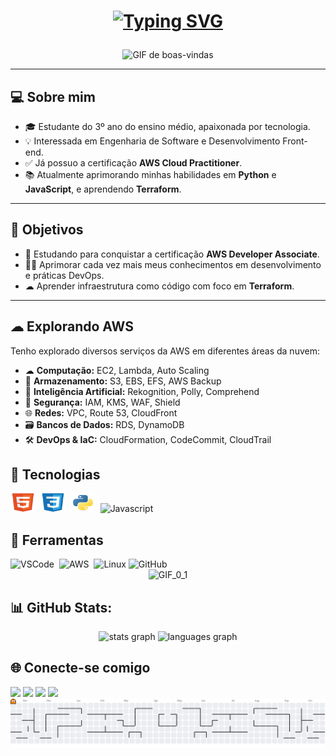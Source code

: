 <h1 align="center">
  
  [![Typing SVG](https://readme-typing-svg.herokuapp.com?font=Bitcount&size=35&pause=1000&width=700&lines=%F0%9F%91%8B+Hi+there%2C+I'Geovana+Nunes!+)](https://git.io/typing-svg)
</h1>

<p align="center">
  <img src="https://i.pinimg.com/originals/f9/57/6f/f9576fca9fc8ef79976a1d6327bbe9ae.gif" height="320" alt="GIF de boas-vindas"/>
</p>

---

## 💻 Sobre mim

- 🎓 Estudante do 3º ano do ensino médio, apaixonada por tecnologia.
- 💡 Interessada em Engenharia de Software e Desenvolvimento Front-end.
- ✅ Já possuo a certificação **AWS Cloud Practitioner**.
- 📚 Atualmente aprimorando minhas habilidades em **Python** e **JavaScript**, e aprendendo **Terraform**.

---

## 🚀 Objetivos

- 🎯 Estudando para conquistar a certificação **AWS Developer Associate**.
- 👩‍💻 Aprimorar cada vez mais meus conhecimentos em desenvolvimento e práticas DevOps.
- ☁ Aprender infraestrutura como código com foco em **Terraform**.

---

## ☁ Explorando AWS

Tenho explorado diversos serviços da AWS em diferentes áreas da nuvem:

- ☁ **Computação:** EC2, Lambda, Auto Scaling
- 💾 **Armazenamento:** S3, EBS, EFS, AWS Backup
- 🧠 **Inteligência Artificial:** Rekognition, Polly, Comprehend
- 🔐 **Segurança:** IAM, KMS, WAF, Shield
- 🌐 **Redes:** VPC, Route 53, CloudFront
- 🗃️ **Bancos de Dados:** RDS, DynamoDB
- 🛠️ **DevOps & IaC:** CloudFormation, CodeCommit, CloudTrail


 ## 🌟 Tecnologias

<div>
  <img src="https://raw.githubusercontent.com/devicons/devicon/master/icons/html5/html5-original.svg" alt="HTML" width="40" height="30">&nbsp;
  <img src="https://raw.githubusercontent.com/devicons/devicon/master/icons/css3/css3-original.svg" alt="CSS" width="40" height="30">&nbsp;
  <img src="https://raw.githubusercontent.com/devicons/devicon/master/icons/python/python-original.svg" alt="Python" width="40" height="30">&nbsp;
  <img src="https://cdn.jsdelivr.net/gh/devicons/devicon/icons/javascript/javascript-original.svg" alt="Javascript" width="40" height="30">&nbsp;

</div>

## 🔧 Ferramentas
	
 <div>
 <img src="https://cdn.jsdelivr.net/gh/devicons/devicon@latest/icons/vscode/vscode-original.svg" alt="VSCode" width="40" height="30">&nbsp;
 <img src="https://cdn.jsdelivr.net/gh/devicons/devicon@latest/icons/amazonwebservices/amazonwebservices-plain-wordmark.svg" alt="AWS" width="40" height="30">&nbsp;
  <img src="https://cdn.jsdelivr.net/gh/devicons/devicon@latest/icons/linux/linux-original.svg" alt="Linux" width="40" height="30">
  <img src="https://cdn.jsdelivr.net/gh/devicons/devicon/icons/github/github-original.svg" alt="GitHub" width="40" height="30">&nbsp;
 
</div>

<div align="center">
<img src="https://www.icegif.com/wp-content/uploads/2023/05/icegif-567.gif" height="250" alt="GIF_0_1" >
</div>

###

 ## 📊 GitHub Stats:

<div align="center">
  <img src="https://github-readme-stats.vercel.app/api?username=GeovannaApNunes&hide_title=false&hide_rank=false&show_icons=true&include_all_commits=true&count_private=true&disable_animations=false&theme=dark&locale=en&hide_border=false&order=1" height="150" alt="stats graph"  />
  <img src="https://github-readme-stats.vercel.app/api/top-langs?username=GeovannaApNunes&locale=en&hide_title=false&layout=compact&card_width=320&langs_count=5&theme=dark&hide_border=false&order=2" height="150" alt="languages graph"  />
</div>

###
  
  ## 🌐 Conecte-se comigo

<div> 
   <a href="http://linkedin.com/in/geovanna-nunes" target="_blank"><img src="https://img.shields.io/badge/-LinkedIn-%230077B5?style=for-the-badge&logo=linkedin&logoColor=white" target="_blank"></a> 
  <a href="https://www.instagram.com/geovannaaparecidanunes?igsh=MTd1MXI4dG1uODltZQ%3D%3D&utm_source=qr" target="_blank"><img src="https://img.shields.io/badge/-Instagram-%23E4405F?style=for-the-badge&logo=instagram&logoColor=white" target="_blank"></a>
 <a href="https://discord.gg/xfFraNfm" target="_blank"><img src="https://img.shields.io/badge/Discord-7289DA?style=for-the-badge&logo=discord&logoColor=white" target="_blank"></a> 
  <a href = "mailto: contato: geovannanunes349@gmail.com"><img src="https://img.shields.io/badge/-Gmail-%23333?style=for-the-badge&logo=gmail&logoColor=white" target="_blank"></a>
</div>

<picture>
    <source media="(prefers-color-scheme: dark)" srcset="https://raw.githubusercontent.com/GeovannaApNunes/GeovannaApNunes/output/pacman-contribution-graph-dark.svg">
    <source media="(prefers-color-scheme: light)" srcset="https://raw.githubusercontent.com/GeovannaApNunes/berilovania/output/pacman-contribution-graph.svg">
    <img alt="pacman contribution graph" src="https://raw.githubusercontent.com/GeovannaApNunes/GeovannaApNunes/output/pacman-contribution-graph.svg">
</picture>

